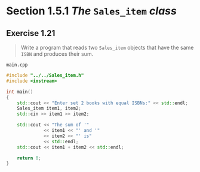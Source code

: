 # Section 1.5.1 _The_ `Sales_item` _class_

## Exercise 1.21

> Write a program that reads two `Sales_item` objects that have the same `ISBN` and produces their sum.

`main.cpp`
```cpp
#include "../../Sales_item.h"
#include <iostream>

int main()
{
    std::cout << "Enter set 2 books with equal ISBNs:" << std::endl;
    Sales_item item1, item2;
    std::cin >> item1 >> item2;

    std::cout << "The sum of '"
              << item1 << "' and '"
              << item2 << "' is"
              << std::endl;
    std::cout << item1 + item2 << std::endl;

    return 0;
}
```
